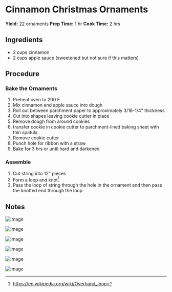 # Cinnamon Christmas Ornaments
**Yield:** 22 ornaments
**Prep Time:** 1 hr
**Cook Time:** 2 hrs

## Ingredients
- 2 cups cinnamon
- 2 cups apple sauce (sweetened but not sure if this matters)

## Procedure
### Bake the Ornaments
1. Preheat oven to 200 F
2. Mix cinnamon and apple sauce into dough
3.  Roll out between parchment paper to approximately 3/16-1/4" thickness
4.  Cut into shapes leaving cookie cutter in place
5.  Remove dough from around cookies
6.  transfer cookie in cookie cutter to parchment-lined baking sheet with thin spatula
7.  Remove cookie cutter
8.  Punch hole for ribbon with a straw
9.  Bake for 3 hrs or until hard and darkened

### Assemble
1. Cut string into 12" pieces
2. Form a loop and knot[^1]
3. Pass the loop of string through the hole in the ornament and then pass the knotted end through the loop

## Notes
![image](.attachments/03e26c0a65e9634b15752501ddc60a4dc48d41f4.jpeg) 

![image](.attachments/a616355f04d7457db402ded8a43f2a2521b3d970.jpeg) 

![image](.attachments/20d8d62b5ba00e1769e7d024b4190290ae700a39.jpeg) 

![image](.attachments/abfdccf7ac095b8bf920f36596e4aecf2759528e.jpeg) 

![image](.attachments/be8f5d66209d15e7a287de23718a383cbd17bd9e.jpeg) 

![image](.attachments/8b20f17d6e9bbf3c7bee47fd850a3e9028821d35.jpeg) 

[^1]: https://en.wikipedia.org/wiki/Overhand_loop